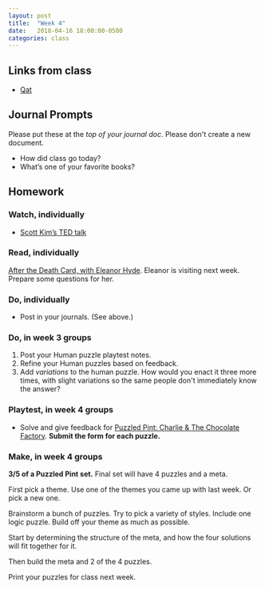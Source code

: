 ```yaml
---
layout: post
title:  "Week 4"
date:   2018-04-16 18:00:00-0500
categories: class
---
```


## Links from class

- [Qat](https://www.quinapalus.com/cgi-bin/qat)

## Journal Prompts

Please put these at the *top of your journal doc*. Please don't create a new document.

- How did class go today?
- What’s one of your favorite books?

## Homework

### Watch, individually

* [Scott Kim’s TED talk](https://www.ted.com/talks/scott_kim_takes_apart_the_art_of_puzzles)

### Read, individually

[After the Death Card, with Eleanor Hyde](http://biggameswithace.blogspot.com/2014/11/interview-after-death-card-with-eleanor.html). Eleanor is visiting next week. Prepare some questions for her.

### Do, individually

* Post in your journals. (See above.)

### Do, in week 3 groups

1. Post your Human puzzle playtest notes.
2. Refine your Human puzzles based on feedback.
3. Add *variations* to the human puzzle. How would you enact it three more times, with slight variations so the same people don't immediately know the answer?

### Playtest, in week 4 groups

* Solve and give feedback for [Puzzled Pint: Charlie & The Chocolate Factory](https://airtable.com/shrDVJqk4kJOym5cc). **Submit the form for each puzzle.**

### Make, in week 4 groups

**3/5 of a Puzzled Pint set.** Final set will have 4 puzzles and a meta.

First pick a theme. Use one of the themes you came up with last week. Or pick a new one.

Brainstorm a bunch of puzzles. Try to pick a variety of styles. Include one logic puzzle. Build off your theme as much as possible.

Start by determining the structure of the meta, and how the four solutions will fit together for it.

Then build the meta and 2 of the 4 puzzles.

Print your puzzles for class next week.
